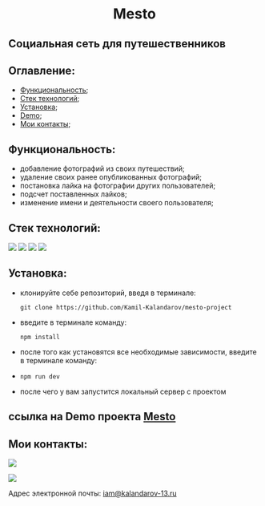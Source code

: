**<h1 align='center'>Mesto</h1>**
## Социальная сеть для путешественников

## **Оглавление:**
- [Функциональность](#functionality);
- [Стек технологий](#techologies);
- [Установка](#getting-started); 
- [Demo](#demo-link);
- [Мои контакты](#contacts);

## <a name='functionality'>**Функциональность:**</a>
- добавление фотографий из своих путешествий;
- удаление своих ранее опубликованных фотографий;
- постановка лайка на фотографии других пользователей;
- подсчет поставленных лайков;
- изменение имени и деятельности своего пользователя;

## <a name='techologies'>**Стек технологий:**</a>
<img src="https://img.shields.io/badge/JavaScript-696969?style=for-the-badge&logo=JavaScript&logoColor=#F7DF1E">   <img src="https://img.shields.io/badge/HTML-696969?style=for-the-badge&logo=HTML5&logoColor=#F7DF1E"> <img src="https://img.shields.io/badge/CSS3-696969?style=for-the-badge&logo=CSS3&logoColor=blue"> <img src="https://img.shields.io/badge/Webpack-696969?style=for-the-badge&logo=Webpack&logoColor=#F7DF1E">

## <a name='getting-started'>**Установка:**</a>

- клонируйте себе репозиторий, введя в терминале:
  ``` 
  git clone https://github.com/Kamil-Kalandarov/mesto-project
  ```
- введите в терминале команду: 
  ``` 
  npm install
  ```
- после того как установятся все необходимые зависимости, введите в терминале команду:
- ``` 
  npm run dev
  ```
- после чего у вам запустится локальный сервер с проектом

## <a name="demo-link">**ссылка на Demo проекта** [Mesto](https://kamil-kalandarov.github.io/mesto-project/)</a>

## <a name='contacts'>**Мои контакты:**</a>
[<img src="https://img.shields.io/badge/Telegram-696969?style=for-the-badge&logo=Telegram&logoColor=#F7DF1E">](https://t.me/Kamil_Kalandarov) 

[<img src="https://img.shields.io/badge/VK-696969?style=for-the-badge&logo=VK&logoColor=#F7DF1E">](https://vk.com/default1313)

Адрес электронной почты: iam@kalandarov-13.ru


